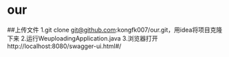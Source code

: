 # our
##上传文件
1.git clone git@github.com:kongfk007/our.git，用idea将项目克隆下来
2.运行WeuploadingApplication.java
3.浏览器打开http://localhost:8080/swagger-ui.html#/
